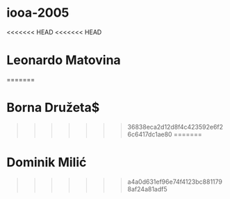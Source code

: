# iooa-2005
<<<<<<< HEAD
<<<<<<< HEAD
# Leonardo Matovina
=======
# Borna Družeta$
>>>>>>> 36838eca2d12d8f4c423592e6f26c6417dc1ae80
=======
# Dominik Milić
>>>>>>> a4a0d631ef96e74f4123bc8811798af24a81adf5
